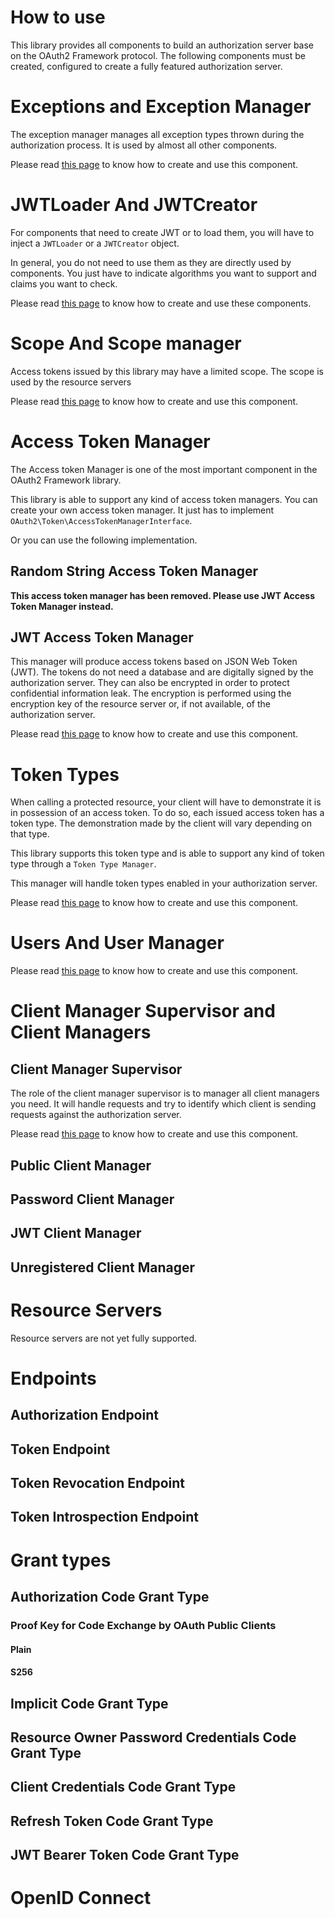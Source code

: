 How to use
==========

This library provides all components to build an authorization server base on the OAuth2 Framework protocol.
The following components must be created, configured to create a fully featured authorization server.

# Exceptions and Exception Manager

The exception manager manages all exception types thrown during the authorization process.
It is used by almost all other components.

Please read [this page](component/exception.md) to know how to create and use this component.

# JWTLoader And JWTCreator

For components that need to create JWT or to load them, you will have to inject a `JWTLoader` or a `JWTCreator` object.

In general, you do not need to use them as they are directly used by components. You just have to indicate algorithms you want to support
and claims you want to check.

Please read [this page](component/jwt_loader_and_creator.md) to know how to create and use these components.

# Scope And Scope manager

Access tokens issued by this library may have a limited scope.
The scope is used by the resource servers 

Please read [this page](component/scope.md) to know how to create and use this component.

# Access Token Manager

The Access token Manager is one of the most important component in the OAuth2 Framework library.

This library is able to support any kind of access token managers.
You can create your own access token manager. It just has to implement `OAuth2\Token\AccessTokenManagerInterface`.

Or you can use the following implementation.

## Random String Access Token Manager

**This access token manager has been removed. Please use JWT Access Token Manager instead.**

## JWT Access Token Manager

This manager will produce access tokens based on JSON Web Token (JWT).
The tokens do not need a database and are digitally signed by the authorization server.
They can also be encrypted in order to protect confidential information leak.
The encryption is performed using the encryption key of the resource server or, if not available, of the authorization server.

Please read [this page](component/jwt_access_token_manager.md) to know how to create and use this component.

# Token Types

When calling a protected resource, your client will have to demonstrate it is in possession of an access token.
To do so, each issued access token has a token type. The demonstration made by the client will vary depending on that type.

This library supports this token type and is able to support any kind of token type through a `Token Type Manager`.

This manager will handle token types enabled in your authorization server.

Please read [this page](component/token_type_manager.md) to know how to create and use this component.

# Users And User Manager

Please read [this page](component/user_manager.md) to know how to create and use this component.

# Client Manager Supervisor and Client Managers

## Client Manager Supervisor

The role of the client manager supervisor is to manager all client managers you need.
It will handle requests and try to identify which client is sending requests against the authorization server.

Please read [this page](component/client_manager_supervisor.md) to know how to create and use this component.

## Public Client Manager

## Password Client Manager

## JWT Client Manager

## Unregistered Client Manager

# Resource Servers

Resource servers are not yet fully supported.

# Endpoints

## Authorization Endpoint

## Token Endpoint

## Token Revocation Endpoint

## Token Introspection Endpoint

# Grant types

## Authorization Code Grant Type

### Proof Key for Code Exchange by OAuth Public Clients

#### Plain

#### S256

## Implicit Code Grant Type

## Resource Owner Password Credentials Code Grant Type

## Client Credentials Code Grant Type

## Refresh Token Code Grant Type

## JWT Bearer Token Code Grant Type

# OpenID Connect


